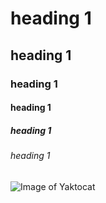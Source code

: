 # heading 1
## heading 1
### heading 1
#### heading 1
##### heading 1
###### heading 1

![Image of Yaktocat](https://octodex.github.com/images/yaktocat.png)
